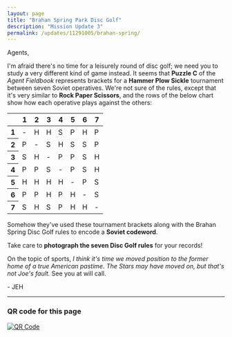 ```yaml
---
layout: page
title: "Brahan Spring Park Disc Golf"
description: "Mission Update 3"
permalink: /updates/11291005/brahan-spring/
---
```


Agents,

I'm afraid there's no time for a leisurely round of disc golf;
we need you to study a very different kind of game instead.
It seems that **Puzzle C** of the *Agent Fieldbook* represents
brackets for a **Hammer Plow Sickle** tournament between seven Soviet
operatives. We're not sure of the rules, except that it's very similar
to **Rock Paper Scissors**, and the rows of the below chart show how
each operative plays against the others:

<div class="table-wrapper">
  <table>
    <thead>
      <tr>
        <th></th>
        <th>1</th>
        <th>2</th>
        <th>3</th>
        <th>4</th>
        <th>5</th>
        <th>6</th>
        <th>7</th>
      </tr>
    </thead>
    <tbody>
      <tr>
        <th>1</th>
        <td>-</td>
        <td>H</td>
        <td>H</td>
        <td>S</td>
        <td>P</td>
        <td>H</td>
        <td>P</td>
      </tr>
      <tr>
        <th>2</th>
        <td>P</td>
        <td>-</td>
        <td>S</td>
        <td>H</td>
        <td>S</td>
        <td>S</td>
        <td>P</td>
      </tr>
      <tr>
        <th>3</th>
        <td>S</td>
        <td>H</td>
        <td>-</td>
        <td>P</td>
        <td>P</td>
        <td>S</td>
        <td>H</td>
      </tr>
      <tr>
        <th>4</th>
        <td>P</td>
        <td>P</td>
        <td>S</td>
        <td>-</td>
        <td>P</td>
        <td>S</td>
        <td>H</td>
      </tr>
      <tr>
        <th>5</th>
        <td>H</td>
        <td>H</td>
        <td>H</td>
        <td>H</td>
        <td>-</td>
        <td>P</td>
        <td>S</td>
      </tr>
      <tr>
        <th>6</th>
        <td>P</td>
        <td>P</td>
        <td>H</td>
        <td>P</td>
        <td>H</td>
        <td>-</td>
        <td>S</td>
      </tr>
      <tr>
        <th>7</th>
        <td>S</td>
        <td>H</td>
        <td>S</td>
        <td>P</td>
        <td>H</td>
        <td>H</td>
        <td>-</td>
      </tr>
    </tbody>
  </table>
</div>

Somehow they've used these tournament brackets along with the Brahan
Spring Disc Golf rules to encode a **Soviet codeword**.

Take care to **photograph the seven Disc Golf rules** for your records!

On the topic of sports, *I think it's time we moved position to the
former home of a true American pastime. The Stars may have moved on,
but that's not Joe's fault.* See you at will call.

\- JEH

<!-- * [Back to Mission Update 2](/updates/89001283/lowe-mill/) -->

---

### QR code for this page

[![QR Code][qrcode]][qrcode]

[qrcode]: https://api.qrserver.com/v1/create-qr-code/?size=300x300&data=http://ephunt16.clontz.org/updates/11291005/brahan-spring/
